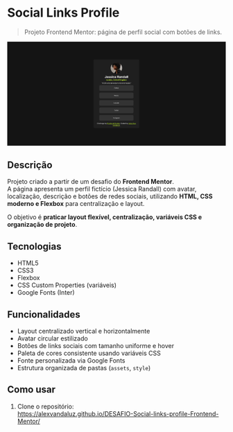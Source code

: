 # Social Links Profile

> Projeto Frontend Mentor: página de perfil social com botões de links.

![Preview do Projeto](./assets/images/screenshot.png) 

## Descrição

Projeto criado a partir de um desafio do **Frontend Mentor**.  
A página apresenta um perfil fictício (Jessica Randall) com avatar, localização, descrição e botões de redes sociais, utilizando **HTML, CSS moderno e Flexbox** para centralização e layout.

O objetivo é **praticar layout flexível, centralização, variáveis CSS e organização de projeto**.

## Tecnologias

- HTML5  
- CSS3  
- Flexbox  
- CSS Custom Properties (variáveis)  
- Google Fonts (Inter)  

## Funcionalidades

- Layout centralizado vertical e horizontalmente  
- Avatar circular estilizado  
- Botões de links sociais com tamanho uniforme e hover  
- Paleta de cores consistente usando variáveis CSS  
- Fonte personalizada via Google Fonts  
- Estrutura organizada de pastas (`assets`, `style`)

## Como usar

1. Clone o repositório:  
https://alexvandaluz.github.io/DESAFIO-Social-links-profile-Frontend-Mentor/

